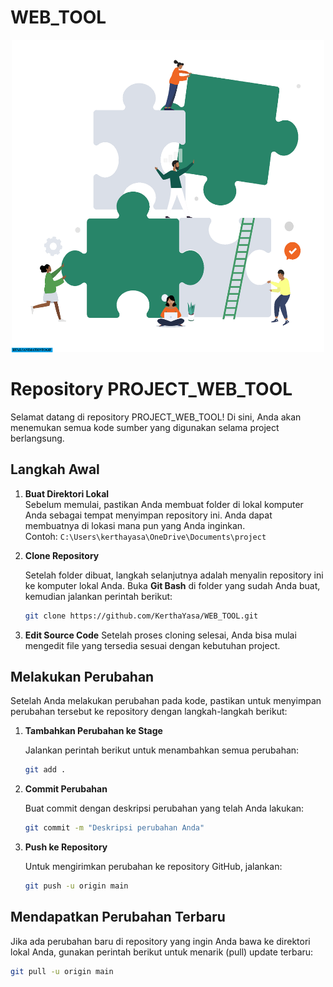 # WEB_TOOL
<div align="center">
  <img src="https://raw.githubusercontent.com/tridarma6/ProjectTools/main/animation-1727830125478_523243b7.gif" width="500" height="500"/>
</div>

# Repository PROJECT_WEB_TOOL

Selamat datang di repository PROJECT_WEB_TOOL! Di sini, Anda akan menemukan semua kode sumber yang digunakan selama project berlangsung.

## Langkah Awal

1. **Buat Direktori Lokal**  
   Sebelum memulai, pastikan Anda membuat folder di lokal komputer Anda sebagai tempat menyimpan repository ini. Anda dapat membuatnya di lokasi mana pun yang Anda inginkan.  
   Contoh: `C:\Users\kerthayasa\OneDrive\Documents\project`

2. **Clone Repository**
   
   Setelah folder dibuat, langkah selanjutnya adalah menyalin repository ini ke komputer lokal Anda. Buka **Git Bash** di folder yang sudah Anda buat, kemudian jalankan perintah berikut:

   ```bash
   git clone https://github.com/KerthaYasa/WEB_TOOL.git
   
3. **Edit Source Code**
   Setelah proses cloning selesai, Anda bisa mulai mengedit file yang tersedia sesuai dengan kebutuhan project. 

## Melakukan Perubahan
Setelah Anda melakukan perubahan pada kode, pastikan untuk menyimpan perubahan tersebut ke repository dengan langkah-langkah berikut:
1. **Tambahkan Perubahan ke Stage**

   Jalankan perintah berikut untuk menambahkan semua perubahan:
   
   ```bash
   git add .
   
3. **Commit Perubahan**
   
   Buat commit dengan deskripsi perubahan yang telah Anda lakukan:
   
   ```bash
   git commit -m "Deskripsi perubahan Anda"
   
5. **Push ke Repository**
   
   Untuk mengirimkan perubahan ke repository GitHub, jalankan:
   
   ```bash
   git push -u origin main

## Mendapatkan Perubahan Terbaru
Jika ada perubahan baru di repository yang ingin Anda bawa ke direktori lokal Anda, gunakan perintah berikut untuk menarik (pull) update terbaru:

```bash
git pull -u origin main
```
